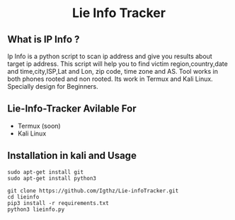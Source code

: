 <h1 align="center">Lie Info Tracker</h1>
<p align="center">
  
## What is IP Info ?
Ip Info is a python script to scan ip address and give you results about target ip address. This script will help you to find victim region,country,date and time,city,ISP,Lat and Lon, zip code, time zone and AS. Tool works in both phones rooted and non rooted. Its work in Termux and Kali Linux. Specially design for Beginners.


## Lie-Info-Tracker Avilable For
* Termux (soon)
* Kali Linux

## Installation in kali and Usage

```
sudo apt-get install git
sudo apt-get install python3
```
```
git clone https://github.com/Igthz/Lie-infoTracker.git
cd lieinfo
pip3 install -r requirements.txt
python3 lieinfo.py
```